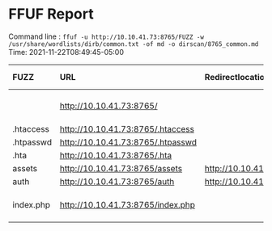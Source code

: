 # FFUF Report

  Command line : `ffuf -u http://10.10.41.73:8765/FUZZ -w /usr/share/wordlists/dirb/common.txt -of md -o dirscan/8765_common.md`
  Time: 2021-11-22T08:49:45-05:00

  | FUZZ | URL | Redirectlocation | Position | Status Code | Content Length | Content Words | Content Lines | Content Type | ResultFile |
  | :- | :-- | :--------------- | :---- | :------- | :---------- | :------------- | :------------ | :--------- | :----------- |
  |  | http://10.10.41.73:8765/ |  | 1 | 200 | 1363 | 164 | 24 | text/html; charset=UTF-8 |  |
  | .htaccess | http://10.10.41.73:8765/.htaccess |  | 12 | 403 | 178 | 5 | 8 | text/html |  |
  | .htpasswd | http://10.10.41.73:8765/.htpasswd |  | 13 | 403 | 178 | 5 | 8 | text/html |  |
  | .hta | http://10.10.41.73:8765/.hta |  | 11 | 403 | 178 | 5 | 8 | text/html |  |
  | assets | http://10.10.41.73:8765/assets | http://10.10.41.73:8765/assets/ | 499 | 301 | 194 | 7 | 8 | text/html |  |
  | auth | http://10.10.41.73:8765/auth | http://10.10.41.73:8765/auth/ | 515 | 301 | 194 | 7 | 8 | text/html |  |
  | index.php | http://10.10.41.73:8765/index.php |  | 2021 | 200 | 1363 | 164 | 24 | text/html; charset=UTF-8 |  |
  